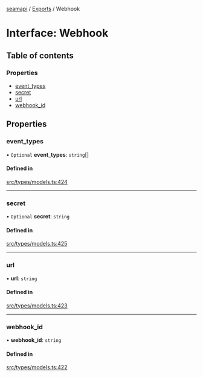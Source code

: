 [seamapi](../README.md) / [Exports](../modules.md) / Webhook

# Interface: Webhook

## Table of contents

### Properties

- [event\_types](Webhook.md#event_types)
- [secret](Webhook.md#secret)
- [url](Webhook.md#url)
- [webhook\_id](Webhook.md#webhook_id)

## Properties

### event\_types

• `Optional` **event\_types**: `string`[]

#### Defined in

[src/types/models.ts:424](https://github.com/seamapi/javascript/blob/main/src/types/models.ts#L424)

___

### secret

• `Optional` **secret**: `string`

#### Defined in

[src/types/models.ts:425](https://github.com/seamapi/javascript/blob/main/src/types/models.ts#L425)

___

### url

• **url**: `string`

#### Defined in

[src/types/models.ts:423](https://github.com/seamapi/javascript/blob/main/src/types/models.ts#L423)

___

### webhook\_id

• **webhook\_id**: `string`

#### Defined in

[src/types/models.ts:422](https://github.com/seamapi/javascript/blob/main/src/types/models.ts#L422)
